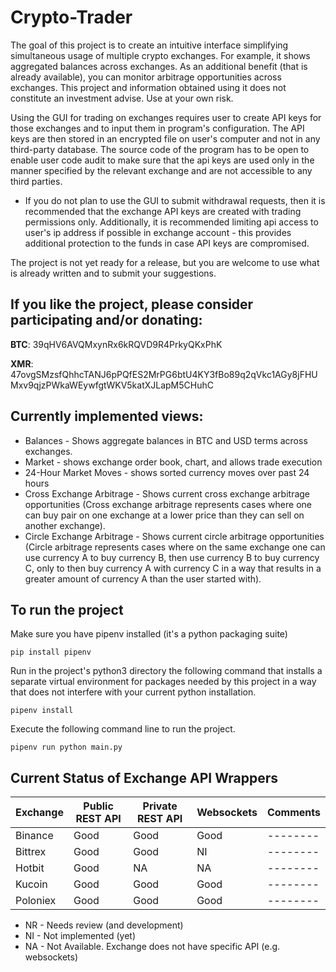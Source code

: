 # Crypto-Trader

The goal of this project is to create an intuitive interface simplifying
simultaneous usage of multiple crypto exchanges. For example, it shows
aggregated balances across exchanges. As an additional benefit (that is
already available), you can monitor arbitrage opportunities across exchanges.
This project and information obtained using it does not constitute an investment
advise. Use at your own risk.

Using the GUI for trading on exchanges requires user to create API keys for
those exchanges and to input them in program's configuration. The API keys are
then stored in an encrypted file on user's computer and not in any third-party
database. The source code of the program has to be open to enable user code
audit to make sure that the api keys are used only in the manner specified by
the relevant exchange and are not accessible to any third parties.

* If you do not plan to use the GUI to submit withdrawal requests, then it is
recommended that the exchange API keys are created with trading permissions only.
Additionally, it is recommended limiting api access to user's ip address if
possible in exchange account - this provides additional protection to the funds
in case API keys are compromised.

The project is not yet ready for a release, but you are welcome to use what is
already written and to submit your suggestions.

## If you like the project, please consider participating and/or donating:

**BTC**: 39qHV6AVQMxynRx6kRQVD9R4PrkyQKxPhK

**XMR**: 47ovgSMzsfQhhcTANJ6pPQfES2MrPG6btU4KY3fBo89q2qVkc1AGy8jFHUMxv9qjzPWkaWEywfgtWKV5katXJLapM5CHuhC

## Currently implemented views:
- Balances - Shows aggregate balances in BTC and USD terms across exchanges.
- Market - shows exchange order book, chart, and allows trade execution
- 24-Hour Market Moves - shows sorted currency moves over past 24 hours
- Cross Exchange Arbitrage - Shows current cross exchange arbitrage
    opportunities (Cross exchange arbitrage represents cases where one can buy
    pair on one exchange at a lower price than they can sell on another
    exchange).
- Circle Exchange Arbitrage - Shows current circle arbitrage opportunities
    (Circle arbitrage represents cases where on the same exchange one can
    use currency A to buy currency B, then use currency B to buy currency C,
    only to then buy currency A with currency C in a way that results in a
    greater amount of currency A than the user started with).

## To run the project
Make sure you have pipenv installed (it's a python packaging suite)
```
pip install pipenv
```

Run in the project's python3 directory the following command that installs a
separate virtual environment for packages needed by this project in a way that
does not interfere with your current python installation.
```
pipenv install
```

Execute the following command line to run the project.
```
pipenv run python main.py
```

## Current Status of Exchange API Wrappers

| Exchange | Public REST API | Private REST API | Websockets | Comments |
| -------- | --------------- | ---------------- | ---------- | -------- |
| Binance  | Good            | Good             | Good       | -------- |
| Bittrex  | Good            | Good             | NI         | -------- |
| Hotbit   | Good            | NA               | NA         | -------- |
| Kucoin   | Good            | Good             | Good       | -------- |
| Poloniex | Good            | Good             | Good       | -------- |

- NR - Needs review (and development)
- NI - Not implemented (yet)
- NA - Not Available. Exchange does not have specific API (e.g. websockets)
